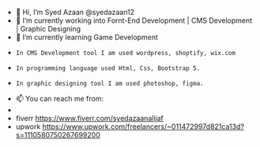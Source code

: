 - 👋 Hi, I’m Syed Azaan  @syedazaan12
- 👀 I’m currently working into Fornt-End Development | CMS Development | Graphic Designing    
- 🌱 I’m currently learning Game Development 
-     In CMS Development tool I am used wordpress, shoptify, wix.com 
-     In programming language used Html, Css, Bootstrap 5.
-     In graphic designing tool I am used photoshop, figma.   
- 📫 You can reach me from: 
- 
- fiverr  https://www.fiverr.com/syedazaanalijaf 
- upwork  https://www.upwork.com/freelancers/~011472997d821ca13d?s=1110580750267699200
<!---
syedazaan12/syedazaan12 is a ✨ special ✨ repository because its `README.md` (this file) appears on your GitHub profile.
You can click the Preview link to take a look at your changes.
--->
